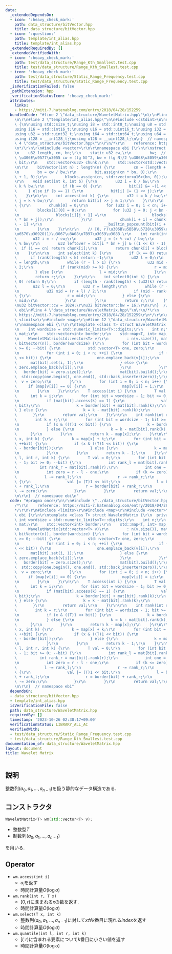 ```yaml
---
data:
  _extendedDependsOn:
  - icon: ':heavy_check_mark:'
    path: data_structure/bitVector.hpp
    title: data_structure/bitVector.hpp
  - icon: ':question:'
    path: template/int_alias.hpp
    title: template/int_alias.hpp
  _extendedRequiredBy: []
  _extendedVerifiedWith:
  - icon: ':heavy_check_mark:'
    path: test/data_structure/Range_Kth_Smallest.test.cpp
    title: test/data_structure/Range_Kth_Smallest.test.cpp
  - icon: ':heavy_check_mark:'
    path: test/data_structure/Static_Range_Frequency.test.cpp
    title: test/data_structure/Static_Range_Frequency.test.cpp
  _isVerificationFailed: false
  _pathExtension: hpp
  _verificationStatusIcon: ':heavy_check_mark:'
  attributes:
    links:
    - https://miti-7.hatenablog.com/entry/2018/04/28/152259
  bundledCode: "#line 2 \"data_structure/WaveletMatrix.hpp\"\n\r\n#line 2 \"data_structure/bitVector.hpp\"\
    \n\r\n#line 2 \"template/int_alias.hpp\"\n\n#include <cstdint>\n\nnamespace ebi\
    \ {\n\nusing std::size_t;\nusing i8 = std::int8_t;\nusing u8 = std::uint8_t;\n\
    using i16 = std::int16_t;\nusing u16 = std::uint16_t;\nusing i32 = std::int32_t;\n\
    using u32 = std::uint32_t;\nusing i64 = std::int64_t;\nusing u64 = std::uint64_t;\n\
    using i128 = __int128_t;\nusing u128 = __uint128_t;\n\n}  // namespace ebi\n#line\
    \ 4 \"data_structure/bitVector.hpp\"\n\r\n/*\r\n    reference: https://misteer.hatenablog.com/entry/bit-vector\r\
    \n*/\r\n\r\n#include <vector>\r\n\r\nnamespace ebi {\r\n\r\nstruct bitVector {\r\
    \n    u32 length, cn, bn;\r\n    static u32 cw,\r\n        bw;  // chunk, block\
    \ \u306E\u9577\u3055 cw = (lg N)^2, bw = (lg N)/2 \u3068\u3059\u308B.\r\n    std::vector<u16>\
    \ bit;\r\n    std::vector<u32> chunk;\r\n    std::vector<std::vector<u16>> blocks;\r\
    \n\r\n    bitVector(int n) : length(n) {\r\n        cn = (length + cw - 1) / cw;\r\
    \n        bn = cw / bw;\r\n        bit.assign(cn * bn, 0);\r\n        chunk.assign(cn\
    \ + 1, 0);\r\n        blocks.assign(cn, std::vector<u16>(bn, 0));\r\n    }\r\n\
    \r\n    void set(int k, int b) {\r\n        u32 i = k / bw;\r\n        u32 j =\
    \ k % bw;\r\n        if (b == 0) {\r\n            bit[i] &= ~(1 << j);\r\n   \
    \     } else if (b == 1) {\r\n            bit[i] |= (1 << j);\r\n        }\r\n\
    \    }\r\n\r\n    int access(int k) {\r\n        u32 i = k / bw;\r\n        u32\
    \ j = k % bw;\r\n        return bit[i] >> j & 1;\r\n    }\r\n\r\n    void build()\
    \ {\r\n        chunk[0] = 0;\r\n        for (u32 i = 0; i < cn; i++) {\r\n   \
    \         blocks[i][0] = 0;\r\n            for (u32 j = 0; j < bn - 1; j++) {\r\
    \n                blocks[i][j + 1] =\r\n                    blocks[i][j] + __builtin_popcount(bit[i\
    \ * bn + j]);\r\n            }\r\n            chunk[i + 1] = chunk[i] + blocks[i][bn\
    \ - 1] +\r\n                           __builtin_popcount(bit[(i + 1) * bn - 1]);\r\
    \n        }\r\n    }\r\n\r\n    // [0, r)\u306B\u5B58\u5728\u3059\u308B1\u306E\
    \u6570\u3092O(1)\u3067\u8A08\u7B97\u3059\u308B.\r\n    int rank(int r) {\r\n \
    \       u32 i = r / cw;\r\n        u32 j = (r % cw) / bw;\r\n        u32 k = r\
    \ % bw;\r\n        u32 leftover = bit[i * bn + j] & ((1 << k) - 1);\r\n      \
    \  if (i == cn) return chunk[i];\r\n        return chunk[i] + blocks[i][j] + __builtin_popcount(leftover);\r\
    \n    }\r\n\r\n    int select(int k) {\r\n        if (k == 0) return 0;\r\n  \
    \      if (rank(length) < k) return -1;\r\n        u32 l = 0;\r\n        u32 r\
    \ = length;\r\n        while (r - l > 1) {\r\n            u32 mid = (r + l) /\
    \ 2;\r\n            if (rank(mid) >= k) {\r\n                r = mid;\r\n    \
    \        } else {\r\n                l = mid;\r\n            }\r\n        }\r\n\
    \        return r;\r\n    }\r\n\r\n    int select0(int k) {\r\n        if (k ==\
    \ 0) return 0;\r\n        if (length - rank(length) < (u32)k) return -1;\r\n \
    \       u32 l = 0;\r\n        u32 r = length;\r\n        while (r - l > 1) {\r\
    \n            u32 mid = (r + l) / 2;\r\n            if (mid - rank(mid) >= (u32)k)\
    \ {\r\n                r = mid;\r\n            } else {\r\n                l =\
    \ mid;\r\n            }\r\n        }\r\n        return r;\r\n    }\r\n};\r\n\r\
    \nu32 bitVector::cw = 1024;\r\nu32 bitVector::bw = 16;\r\n\r\n}  // namespace\
    \ ebi\n#line 4 \"data_structure/WaveletMatrix.hpp\"\n\r\n/*\r\n    reference:\
    \ https://miti-7.hatenablog.com/entry/2018/04/28/152259\r\n*/\r\n\r\n#include\
    \ <limits>\r\n#include <map>\r\n#line 12 \"data_structure/WaveletMatrix.hpp\"\n\
    \r\nnamespace ebi {\r\n\r\ntemplate <class T> struct WaveletMatrix {\r\n  private:\r\
    \n    int wordsize = std::numeric_limits<T>::digits;\r\n    int n;\r\n    std::vector<bitVector>\
    \ mat;\r\n    std::vector<int> border;\r\n    std::map<T, int> map;\r\n\r\n  public:\r\
    \n    WaveletMatrix(std::vector<T> v)\r\n        : n(v.size()), mat(wordsize,\
    \ bitVector(n)), border(wordsize) {\r\n        for (int bit = wordsize - 1; bit\
    \ >= 0; --bit) {\r\n            std::vector<T> one, zero;\r\n            zero.reserve(n);\r\
    \n            for (int i = 0; i < n; ++i) {\r\n                if (v[i] & ((T)1\
    \ << bit)) {\r\n                    one.emplace_back(v[i]);\r\n              \
    \      mat[bit].set(i, 1);\r\n                } else {\r\n                   \
    \ zero.emplace_back(v[i]);\r\n                }\r\n            }\r\n         \
    \   border[bit] = zero.size();\r\n            mat[bit].build();\r\n          \
    \  std::copy(one.begin(), one.end(), std::back_inserter(zero));\r\n          \
    \  v = zero;\r\n        }\r\n        for (int i = 0; i < n; i++) {\r\n       \
    \     if (map[v[i]] == 0) {\r\n                map[v[i]] = i;\r\n            }\r\
    \n        }\r\n    }\r\n\r\n    T access(int i) {\r\n        T val = 0;\r\n  \
    \      int k = i;\r\n        for (int bit = wordsize - 1; bit >= 0; --bit) {\r\
    \n            if (mat[bit].access(k) == 1) {\r\n                val |= ((T)1 <<\
    \ bit);\r\n                k = border[bit] + mat[bit].rank(k);\r\n           \
    \ } else {\r\n                k = k - mat[bit].rank(k);\r\n            }\r\n \
    \       }\r\n        return val;\r\n    }\r\n\r\n    int rank(int r, T x) {\r\n\
    \        int k = r;\r\n        for (int bit = wordsize - 1; bit >= 0; --bit) {\r\
    \n            if (x & ((T)1 << bit)) {\r\n                k = border[bit] + mat[bit].rank(k);\r\
    \n            } else {\r\n                k = k - mat[bit].rank(k);\r\n      \
    \      }\r\n        }\r\n        return k - map[x];\r\n    }\r\n\r\n    int select(T\
    \ x, int k) {\r\n        k = map[x] + k;\r\n        for (int bit = 0; bit < wordsize;\
    \ ++bit) {\r\n            if (x & ((T)1 << bit)) {\r\n                k = mat[bit].select(k\
    \ - border[bit]);\r\n            } else {\r\n                k = mat[bit].select0(k);\r\
    \n            }\r\n        }\r\n        return k - 1;\r\n    }\r\n\r\n    T quantile(int\
    \ l, int r, int k) {\r\n        T val = 0;\r\n        for (int bit = wordsize\
    \ - 1; bit >= 0; --bit) {\r\n            int rank_l = mat[bit].rank(l);\r\n  \
    \          int rank_r = mat[bit].rank(r);\r\n            int one = rank_r - rank_l;\r\
    \n            int zero = r - l - one;\r\n            if (k <= zero) {\r\n    \
    \            l -= rank_l;\r\n                r -= rank_r;\r\n            } else\
    \ {\r\n                val |= (T)1 << bit;\r\n                l = border[bit]\
    \ + rank_l;\r\n                r = border[bit] + rank_r;\r\n                k\
    \ -= zero;\r\n            }\r\n        }\r\n        return val;\r\n    }\r\n};\r\
    \n\r\n}  // namespace ebi\n"
  code: "#pragma once\r\n\r\n#include \"../data_structure/bitVector.hpp\"\r\n\r\n\
    /*\r\n    reference: https://miti-7.hatenablog.com/entry/2018/04/28/152259\r\n\
    */\r\n\r\n#include <limits>\r\n#include <map>\r\n#include <vector>\r\n\r\nnamespace\
    \ ebi {\r\n\r\ntemplate <class T> struct WaveletMatrix {\r\n  private:\r\n   \
    \ int wordsize = std::numeric_limits<T>::digits;\r\n    int n;\r\n    std::vector<bitVector>\
    \ mat;\r\n    std::vector<int> border;\r\n    std::map<T, int> map;\r\n\r\n  public:\r\
    \n    WaveletMatrix(std::vector<T> v)\r\n        : n(v.size()), mat(wordsize,\
    \ bitVector(n)), border(wordsize) {\r\n        for (int bit = wordsize - 1; bit\
    \ >= 0; --bit) {\r\n            std::vector<T> one, zero;\r\n            zero.reserve(n);\r\
    \n            for (int i = 0; i < n; ++i) {\r\n                if (v[i] & ((T)1\
    \ << bit)) {\r\n                    one.emplace_back(v[i]);\r\n              \
    \      mat[bit].set(i, 1);\r\n                } else {\r\n                   \
    \ zero.emplace_back(v[i]);\r\n                }\r\n            }\r\n         \
    \   border[bit] = zero.size();\r\n            mat[bit].build();\r\n          \
    \  std::copy(one.begin(), one.end(), std::back_inserter(zero));\r\n          \
    \  v = zero;\r\n        }\r\n        for (int i = 0; i < n; i++) {\r\n       \
    \     if (map[v[i]] == 0) {\r\n                map[v[i]] = i;\r\n            }\r\
    \n        }\r\n    }\r\n\r\n    T access(int i) {\r\n        T val = 0;\r\n  \
    \      int k = i;\r\n        for (int bit = wordsize - 1; bit >= 0; --bit) {\r\
    \n            if (mat[bit].access(k) == 1) {\r\n                val |= ((T)1 <<\
    \ bit);\r\n                k = border[bit] + mat[bit].rank(k);\r\n           \
    \ } else {\r\n                k = k - mat[bit].rank(k);\r\n            }\r\n \
    \       }\r\n        return val;\r\n    }\r\n\r\n    int rank(int r, T x) {\r\n\
    \        int k = r;\r\n        for (int bit = wordsize - 1; bit >= 0; --bit) {\r\
    \n            if (x & ((T)1 << bit)) {\r\n                k = border[bit] + mat[bit].rank(k);\r\
    \n            } else {\r\n                k = k - mat[bit].rank(k);\r\n      \
    \      }\r\n        }\r\n        return k - map[x];\r\n    }\r\n\r\n    int select(T\
    \ x, int k) {\r\n        k = map[x] + k;\r\n        for (int bit = 0; bit < wordsize;\
    \ ++bit) {\r\n            if (x & ((T)1 << bit)) {\r\n                k = mat[bit].select(k\
    \ - border[bit]);\r\n            } else {\r\n                k = mat[bit].select0(k);\r\
    \n            }\r\n        }\r\n        return k - 1;\r\n    }\r\n\r\n    T quantile(int\
    \ l, int r, int k) {\r\n        T val = 0;\r\n        for (int bit = wordsize\
    \ - 1; bit >= 0; --bit) {\r\n            int rank_l = mat[bit].rank(l);\r\n  \
    \          int rank_r = mat[bit].rank(r);\r\n            int one = rank_r - rank_l;\r\
    \n            int zero = r - l - one;\r\n            if (k <= zero) {\r\n    \
    \            l -= rank_l;\r\n                r -= rank_r;\r\n            } else\
    \ {\r\n                val |= (T)1 << bit;\r\n                l = border[bit]\
    \ + rank_l;\r\n                r = border[bit] + rank_r;\r\n                k\
    \ -= zero;\r\n            }\r\n        }\r\n        return val;\r\n    }\r\n};\r\
    \n\r\n}  // namespace ebi"
  dependsOn:
  - data_structure/bitVector.hpp
  - template/int_alias.hpp
  isVerificationFile: false
  path: data_structure/WaveletMatrix.hpp
  requiredBy: []
  timestamp: '2023-10-26 02:38:17+09:00'
  verificationStatus: LIBRARY_ALL_AC
  verifiedWith:
  - test/data_structure/Static_Range_Frequency.test.cpp
  - test/data_structure/Range_Kth_Smallest.test.cpp
documentation_of: data_structure/WaveletMatrix.hpp
layout: document
title: Wavelet Matrix
---
```


## 説明

整数列$(a_0, a_1, \dots, a_{n-1})$を扱う静的なデータ構造である.

## コンストラクタ

```cpp
WaveletMatrix<T> wm(std::vector<T> v);
```

-   整数型$T$
-   制数列$(a_0, a_1, \dots, a_{n-1})$

を用いる.

## Operator

-   ```wm.access(int i)```
    -   $a_i$を返す
    -   時間計算量$O(\log \sigma)$
-   ```wm.rank(int r, T x)```
    -   $[0,r)$に含まれる$x$の数を返す.
    -   時間計算量$O(\log \sigma)$
-   ```wm.select(T x, int k)```
    -   整数列$(a_0, a_1, \dots, a_{n-1})$に対して$x$が$k$番目に現れる$index$を返す
    -   時間計算量$O(\log \sigma)$
-   ```wm.quantile(int l, int r, int k)```
    -   $[l,r)$に含まれる要素について$k$番目に小さい値を返す
    -   時間計算量$O(\log \sigma)$